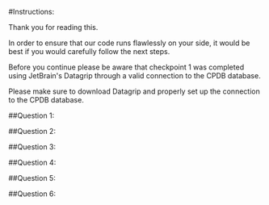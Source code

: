 #Instructions:

Thank you for reading this.

In order to ensure that our code runs flawlessly on your side, it would 
be best if you would carefully follow the next steps.

Before you continue please be aware that checkpoint 1 was completed 
using JetBrain's Datagrip through a valid connection to the CPDB database.

Please make sure to download Datagrip and properly set up the connection to the CPDB 
database.

##Question 1:

##Question 2:

##Question 3:

##Question 4:

##Question 5:

##Question 6: